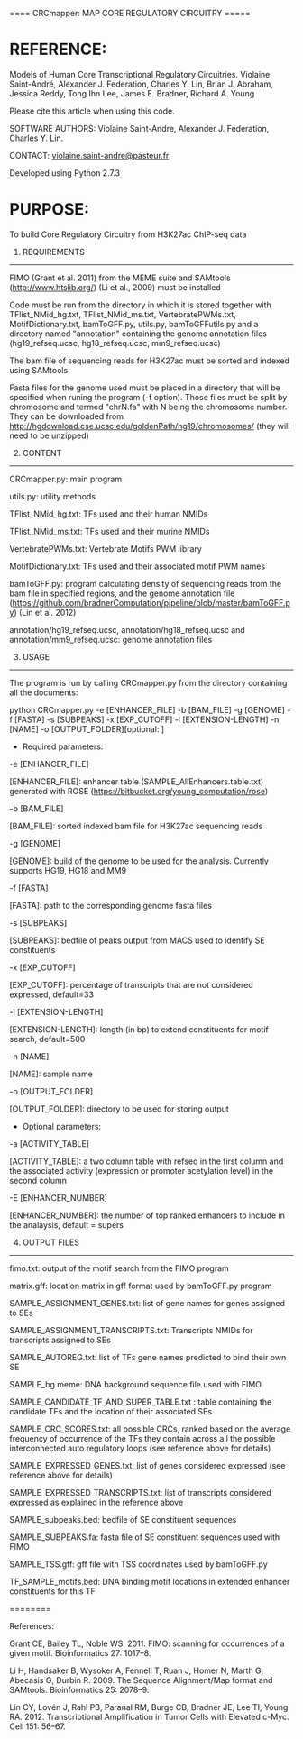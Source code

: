 ==== CRCmapper: MAP CORE REGULATORY CIRCUITRY =====

REFERENCE:
=========

Models of Human Core Transcriptional Regulatory Circuitries.
Violaine Saint-André, Alexander J. Federation, Charles Y. Lin,  Brian J. Abraham, Jessica Reddy, Tong Ihn Lee, James E. Bradner, Richard A. Young

Please cite this article when using this code.

SOFTWARE AUTHORS: Violaine Saint-Andre, Alexander J. Federation, Charles Y. Lin. 

CONTACT: violaine.saint-andre@pasteur.fr

Developed using Python 2.7.3

PURPOSE: 
=======

To build Core Regulatory Circuitry from H3K27ac ChIP-seq data 


1) REQUIREMENTS
----------------

FIMO (Grant et al. 2011) from the MEME suite and SAMtools (http://www.htslib.org/) (Li et al., 2009) must be installed

Code must be run from the directory in which it is stored together with TFlist_NMid_hg.txt, TFlist_NMid_ms.txt, VertebratePWMs.txt, MotifDictionary.txt, bamToGFF.py, utils.py, bamToGFFutils.py and a directory named "annotation" containing the genome annotation files (hg19_refseq.ucsc, hg18_refseq.ucsc, mm9_refseq.ucsc) 

The bam file of sequencing reads for H3K27ac must be sorted and indexed using SAMtools 

Fasta files for the genome used must be placed in a directory that will be specified when runing the program (-f option). Those files must be split by chromosome and termed "chrN.fa" with N being the chromosome number. 
They can be downloaded from http://hgdownload.cse.ucsc.edu/goldenPath/hg19/chromosomes/ (they will need to be unzipped)


2) CONTENT
-----------

CRCmapper.py: main program

utils.py: utility methods

TFlist_NMid_hg.txt: TFs used and their human NMIDs

TFlist_NMid_ms.txt: TFs used and their murine NMIDs

VertebratePWMs.txt: Vertebrate Motifs PWM library

MotifDictionary.txt: TFs used and their associated motif PWM names

bamToGFF.py: program calculating density of sequencing reads from the bam file in specified regions, and the genome annotation file (https://github.com/bradnerComputation/pipeline/blob/master/bamToGFF.py) (Lin et al. 2012)

annotation/hg19_refseq.ucsc, annotation/hg18_refseq.ucsc and annotation/mm9_refseq.ucsc: genome annotation files

3) USAGE
---------
The program is run by calling CRCmapper.py from the directory containing all the documents:

python CRCmapper.py -e [ENHANCER_FILE] -b [BAM_FILE] -g [GENOME] -f [FASTA] -s [SUBPEAKS]  -x [EXP_CUTOFF] -l [EXTENSION-LENGTH] -n [NAME] -o [OUTPUT_FOLDER][optional: ]


* Required parameters:

-e [ENHANCER_FILE]

[ENHANCER_FILE]: enhancer table (SAMPLE_AllEnhancers.table.txt) generated with ROSE (https://bitbucket.org/young_computation/rose)

-b [BAM_FILE]

[BAM_FILE]: sorted indexed bam file for H3K27ac sequencing reads

-g [GENOME]

[GENOME]: build of the genome to be used for the analysis. Currently supports HG19, HG18 and MM9

-f [FASTA]

[FASTA]: path to the corresponding genome fasta files

-s [SUBPEAKS]

[SUBPEAKS]: bedfile of peaks output from MACS used to identify SE constituents

-x [EXP_CUTOFF]

[EXP_CUTOFF]: percentage of transcripts that are not considered expressed, default=33

-l [EXTENSION-LENGTH]

[EXTENSION-LENGTH]: length (in bp) to extend constituents for motif search, default=500

-n [NAME]

[NAME]: sample name

-o [OUTPUT_FOLDER]

[OUTPUT_FOLDER]: directory to be used for storing output


* Optional parameters:

-a [ACTIVITY_TABLE]

[ACTIVITY_TABLE]: a two column table with refseq in the first column and the associated activity (expression or promoter acetylation level) in the second column

-E [ENHANCER_NUMBER]

[ENHANCER_NUMBER]: the number of top ranked enhancers to include in the analaysis, default = supers



4) OUTPUT FILES
---------------

fimo.txt: output of the motif search from the FIMO program

matrix.gff: location matrix in gff format used by bamToGFF.py program

SAMPLE_ASSIGNMENT_GENES.txt: list of gene names for genes assigned to SEs

SAMPLE_ASSIGNMENT_TRANSCRIPTS.txt: Transcripts NMIDs for transcripts assigned to SEs

SAMPLE_AUTOREG.txt: list of TFs gene names predicted to bind their own SE 

SAMPLE_bg.meme: DNA background sequence file used with FIMO

SAMPLE_CANDIDATE_TF_AND_SUPER_TABLE.txt : table containing the candidate TFs and the location of their associated SEs

SAMPLE_CRC_SCORES.txt: all possible CRCs, ranked based on the average frequency of occurrence of the TFs they contain across all the possible interconnected auto regulatory loops (see reference above for details)

SAMPLE_EXPRESSED_GENES.txt: list of genes considered expressed (see reference above for details)

SAMPLE_EXPRESSED_TRANSCRIPTS.txt: list of transcripts considered expressed as explained in the reference above

SAMPLE_subpeaks.bed: bedfile of SE constituent sequences

SAMPLE_SUBPEAKS.fa: fasta file of SE constituent sequences used with FIMO

SAMPLE_TSS.gff: gff file with TSS coordinates used by bamToGFF.py

TF_SAMPLE_motifs.bed: DNA binding motif locations in extended enhancer constituents for this TF

========

References:

Grant CE, Bailey TL, Noble WS. 2011. FIMO: scanning for occurrences of a given motif. Bioinformatics 27: 1017–8.

Li H, Handsaker B, Wysoker A, Fennell T, Ruan J, Homer N, Marth G, Abecasis G, Durbin R. 2009. The Sequence Alignment/Map format and SAMtools. Bioinformatics 25: 2078–9.

Lin CY, Lovén J, Rahl PB, Paranal RM, Burge CB, Bradner JE, Lee TI, Young RA. 2012. Transcriptional Amplification in Tumor Cells with Elevated c-Myc. Cell 151: 56–67.

